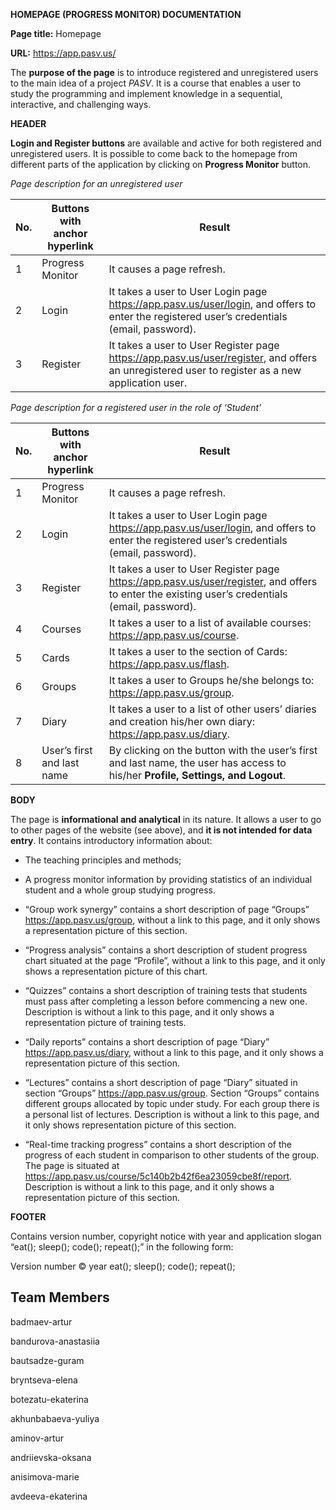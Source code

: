 **HOMEPAGE (PROGRESS MONITOR) DOCUMENTATION**

**Page title:** Homepage

**URL:** https://app.pasv.us/

The **purpose of the page** is to introduce registered and unregistered users 
to the main idea of a project _PASV_. It is a course that enables a user to study the programming and implement knowledge 
in a sequential, interactive, and challenging ways. 

**HEADER** 

**Login and Register buttons** are available and active for both registered and unregistered users.
 It is possible to come back to the homepage from different parts of the application by clicking 
 on **Progress Monitor** button. 

_Page description for an unregistered user_

| No. | Buttons with anchor hyperlink | Result|     
| ------ | ----------- | -------|
| 1 | Progress Monitor |It causes a page refresh.| 
| 2 | Login |It takes a user to User Login page https://app.pasv.us/user/login, and offers to enter the registered user’s credentials (email, password).| 
| 3 | Register  |It takes a user to User Register page https://app.pasv.us/user/register, and offers an unregistered user to register as a new application user.|

_Page description for a registered user in the role of ‘Student’_

| No. | Buttons with anchor hyperlink| Result|     
| ------ | ----------- | -------|
| 1 | Progress Monitor |It causes a page refresh.| 
| 2 | Login |It takes a user to User Login page https://app.pasv.us/user/login, and offers to enter the registered user’s credentials (email, password).| 
| 3 | Register |It takes a user to User Register page https://app.pasv.us/user/register, and offers to enter the existing user’s credentials (email, password).|
| 4 | Courses |It takes a user to a list of available courses: https://app.pasv.us/course.|
| 5 | Cards |It takes a user to the section of Cards: https://app.pasv.us/flash.| 
| 6 | Groups  |It takes a user to Groups he/she belongs to: https://app.pasv.us/group.|
| 7 | Diary |It takes a user to a list of other users’ diaries and creation his/her own diary: https://app.pasv.us/diary.|
| 8 | User’s first and last name |By clicking on the button with the user’s first and last name, the user has access to his/her **Profile, Settings, and Logout**.|

**BODY** 

The page is **informational and analytical** in its nature. It allows a user to go to other pages of the website (see above), and **it is not intended for data entry**. It contains introductory information about: 
* The teaching principles and methods;
* A progress monitor information by providing statistics of an individual student and a whole group studying progress.  

* “Group work synergy” contains a short description of page “Groups” https://app.pasv.us/group, without a link to this page, and it only shows a representation picture of this section.

* “Progress analysis” contains a short description of student progress chart situated at the page “Profile”, without a link to this page, and it only shows a representation picture of this chart.

* “Quizzes” contains a short description of training tests that students must pass after completing a lesson before commencing a new one. Description is without a link to this page, and it only shows a representation picture of training tests.

* “Daily reports” contains a short description of page “Diary” https://app.pasv.us/diary, without a link to this page, and it only shows a representation picture of this section.

* “Lectures” contains a short description of page “Diary” situated in section “Groups” https://app.pasv.us/group. Section “Groups” contains different groups allocated by topic under study. For each group there is a personal list of lectures. Description is without a link to this page, and it only shows representation picture of this section.

* “Real-time tracking progress” contains a short description of the progress of each student in comparison to other students of the group. The page is situated at https://app.pasv.us/course/5c140b2b42f6ea23059cbe8f/report.
 Description is without a link to this page, and it only shows a representation picture of this section.


**FOOTER** 

Contains version number, copyright notice with year and application slogan “eat(); sleep(); code(); repeat();” in the following form:

Version number
© year eat(); sleep(); code(); repeat();

## Team Members 
badmaev-artur
	
bandurova-anastasiia	

bautsadze-guram	

bryntseva-elena	

botezatu-ekaterina	

akhunbabaeva-yuliya	

aminov-artur	

andriievska-oksana	

anisimova-marie	

avdeeva-ekaterina
